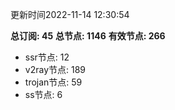 更新时间2022-11-14 12:30:54

**总订阅: 45**
**总节点: 1146**
**有效节点: 266**
- ssr节点: 12
- v2ray节点: 189
- trojan节点: 59
- ss节点: 6
